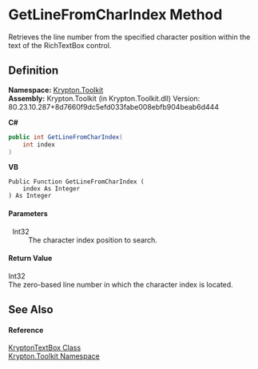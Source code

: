 # GetLineFromCharIndex Method


Retrieves the line number from the specified character position within the text of the RichTextBox control.



## Definition
**Namespace:** <a href="79d2eac2-21f4-54ff-7552-b20c33c30600.md">Krypton.Toolkit</a>  
**Assembly:** Krypton.Toolkit (in Krypton.Toolkit.dll) Version: 80.23.10.287+8d7660f9dc5efd033fabe008ebfb904beab6d444

**C#**
``` C#
public int GetLineFromCharIndex(
	int index
)
```
**VB**
``` VB
Public Function GetLineFromCharIndex ( 
	index As Integer
) As Integer
```



#### Parameters
<dl><dt>  Int32</dt><dd>The character index position to search.</dd></dl>

#### Return Value
Int32  
The zero-based line number in which the character index is located.

## See Also


#### Reference
<a href="bafb1891-da9d-07a1-9249-da755c1768d7.md">KryptonTextBox Class</a>  
<a href="79d2eac2-21f4-54ff-7552-b20c33c30600.md">Krypton.Toolkit Namespace</a>  
